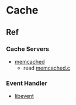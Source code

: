 # Cache

## Ref

### Cache Servers

- [memcached](/memcached/README.md)
  - read [memcached.c](/memcached/docs/README.md)

### Event Handler

- [libevent](/libevent/README.md)

